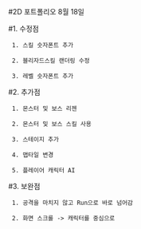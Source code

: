 #2D 포트폴리오 8월 18일

#1. 수정점
     
     1. 스킬 숫자폰트 추가
      
     2. 블리자드스킬 랜더링 수정
     
     3. 레벨 숫자폰트 추가
      
#2. 추가점
      
     1. 몬스터 및 보스 리젠
     
     2. 몬스터 및 보스 스킬 사용
     
     3. 스테이지 추가
      
     4. 맵타일 변경
      
     5. 플레이어 캐릭터 AI
    
#3. 보완점
      
     1. 공격을 마치지 않고 Run으로 바로 넘어감
      
     2. 화면 스크롤 -> 캐릭터를 중심으로
